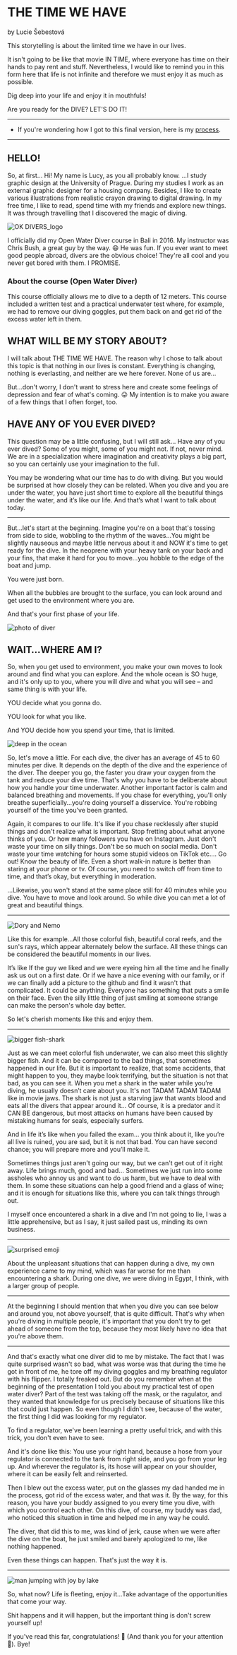 # THE TIME WE HAVE
by Lucie Šebestová

This storytelling is about the limited time we have in our lives. 

It isn't going to be like that movie IN TIME, where everyone has time on their hands to pay rent and stuff.
Nevertheless, I would like to remind you in this form here that life is not infinite and therefore we must enjoy it as much as possible. 


Dig deep into your life and enjoy it in mouthfuls!


Are you ready for the DIVE?
LET'S DO IT!

- - -

- If you're wondering how I got to this final version, here is my [process](process.md).

- - -

## HELLO!
So, at first… Hi! My name is Lucy, as you all probably know.
…I study graphic design at the University of Prague. During my studies I work as an external graphic designer for a housing company. Besides, I like to create various illustrations from realistic crayon drawing to digital drawing. 
In my free time, I like to read, spend time with my friends and explore new things.
It was through travelling that I discovered the magic of diving. 

![OK DIVERS_logo](square_logo_b_variation11.png)

I officially did my Open Water Diver course in Bali in 2016. 
My instructor was Chris Bush, a great guy by the way. 😄
He was fun. If you ever want to meet good people abroad, divers are the obvious choice!
They're all cool and you never get bored with them. I PROMISE. 

### About the course (Open Water Diver)
This course officially allows me to dive to a depth of 12 meters. This course included a written test and a practical underwater test where, for example, we had to remove our diving goggles, put them back on and get rid of the excess water left in them.

## WHAT WILL BE MY STORY ABOUT?
I will talk about THE TIME WE HAVE. The reason why I chose to talk about this topic is that nothing in our lives is constant. Everything is changing, nothing is everlasting, and neither are we here forever. None of us are…

But…don't worry, I don't want to stress here and create some feelings of depression and fear of what's coming. 😜 My intention is to make you aware of a few things that I often forget, too. 

## HAVE ANY OF YOU EVER DIVED? 
This question may be a little confusing, but I will still ask... Have any of you ever dived?
Some of you might, some of you might not. If not, never mind. We are in a specialization where imagination and creativity plays a big part, so you can certainly use your imagination to the full.


You may be wondering what our time has to do with diving. But you would be surprised at how closely they can be related.
When you dive and you are under the water, you have just short time to explore all the beautiful things under the water, and it’s like our life. 
And that’s what I want to talk about today.

- - -

But…let's start at the beginning. Imagine you're on a boat that's tossing from side to side, wobbling to the rhythm of the waves...You might be slightly nauseous and maybe little nervous about it and NOW it's time to get ready for the dive.
In the neoprene with your heavy tank on your back and your fins, that make it hard for you to move…you hobble to the edge of the boat and jump. 

You were just born. 

When all the bubbles are brought to the surface, you can look around and get used to the environment where you are. 

And that's your first phase of your life. 

![photo of diver](scuba-diving.png)

## WAIT…WHERE AM I?
So, when you get used to environment, you make your own moves to look around and find what you can explore. And the whole ocean is SO huge, and it's only up to you, where you will dive and what you will see – and same thing is with your life.

YOU decide what you gonna do.

YOU look for what you like.

And YOU decide how you spend your time, that is limited. 

![deep in the ocean](aquarium-night-time.jpg)

So, let's move a little. For each dive, the diver has an average of 45 to 60 minutes per dive. It depends on the depth of the dive and the experience of the diver.
The deeper you go, the faster you draw your oxygen from the tank and reduce your dive time. That's why you have to be deliberate about how you handle your time underwater. Another important factor is calm and balanced breathing and movements. If you chase for everything, you'll only breathe superficially…you're doing yourself a disservice. You're robbing yourself of the time you've been granted. 

Again, it compares to our life. It's like if you chase recklessly after stupid things and don't realize what is important. Stop fretting about what anyone thinks of you. Or how many followers you have on Instagram. Just don't waste your time on silly things. 
Don't be so much on social media. Don't waste your time watching for hours some stupid videos on TikTok etc.… Go out! Know the beauty of life. Even a short walk-in nature is better than staring at your phone or tv. Of course, you need to switch off from time to time, and that’s okay, but everything in moderation.

…Likewise, you won't stand at the same place still for 40 minutes while you dive. You have to move and look around. So while dive you can met a lot of great and beautiful things.

- - -

![Dory and Nemo](clownfish-ctenochaetus-tominiensis-blue-malawi-cichlids-swimming-near-coral-duncan.jpg)

Like this for example…All those colorful fish, beautiful coral reefs, and the sun's rays, which appear alternately below the surface. All these things can be considered the beautiful moments in our lives.

It’s like If the guy we liked and we were eyeing him all the time and he finally ask us out on a first date.
Or if we have a nice evening with our family, or if we can finally add a picture to the github and find it wasn't that complicated. 
It could be anything. Everyone has something that puts a smile on their face. Even the silly little thing of just smiling at someone strange can make the person's whole day better.

So let's cherish moments like this and enjoy them.

- - -

![bigger fish-shark](image.jpg)

Just as we can meet colorful fish underwater, we can also meet this slightly bigger fish.
And it can be compared to the bad things, that sometimes happened in our life. 
But it is important to realize, that some accidents, that might happen to you, they maybe look terrifying, but the situation is not that bad, as you can see it.
When you met a shark in the water while you’re diving, he usually doesn’t care about you. It's not TADAM TADAM TADAM like in movie jaws. The shark is not just a starving jaw that wants blood and eats all the divers that appear around it... Of course, it is a predator and it CAN BE dangerous, but most attacks on humans have been caused by mistaking humans for seals, especially surfers.

And in life it’s like when you failed the exam… you think about it, like you’re all live is ruined, you are sad, but it is not that bad. You can have second chance; you will prepare more and you’ll make it.

Sometimes things just aren't going our way, but we can't get out of it right away.
Life brings much, good and bad... Sometimes we just run into some assholes who annoy us and want to do us harm, but we have to deal with them.
In some these situations can help a good friend and a glass of wine; and it is enough for situations like this, where you can talk things through out. 

I myself once encountered a shark in a dive and I'm not going to lie, I was a little apprehensive, but as I say, it just sailed past us, minding its own business.

- - -

![surprised emoji](surprised.png)

About the unpleasant situations that can happen during a dive, my own experience came to my mind, which was far worse for me than encountering a shark. 
During one dive, we were diving in Egypt, I think, with a larger group of people.

- - -

At the beginning I should mention that when you dive you can see below and around you, not above yourself, that is quite difficult.
That's why when you're diving in multiple people, it's important that you don't try to get ahead of someone from the top, because they most likely have no idea that you're above them. 

- - -

And that's exactly what one diver did to me by mistake. The fact that I was quite surprised wasn't so bad, what was worse was that during the time he got in front of me, he tore off my diving goggles and my breathing regulator with his flipper. 
I totally freaked out. 
But do you remember when at the beginning of the presentation I told you about my practical test of open water diver? 
Part of the test was taking off the mask, or the ragulator, and they wanted that knowledge for us precisely because of situations like this that could just happen.
So even though I didn't see, because of the water, the first thing I did was looking for my regulator.

To find a regulator, we've been learning a pretty useful trick, and with this trick, you don't even have to see. 

And it's done like this:
You use your right hand, because a hose from your regulator is connected to the tank from right side, and you go from your leg up. 
And wherever the regulator is, its hose will appear on your shoulder, where it can be easily felt and reinserted. 


Then I blew out the excess water, put on the glasses my dad handed me in the process, got rid of the excess water, and that was it. 
By the way, for this reason, you have your buddy assigned to you every time you dive, with which you control each other. On this dive, of course, my buddy was dad, who noticed this situation in time and helped me in any way he could.

The diver, that did this to me, was kind of jerk, cause when we were after the dive on the boat, he just smiled and barely apologized to me, like nothing happened. 


Even these things can happen. That's just the way it is. 

- - -

![man jumping with joy by lake](man-jumping-with-joy-by-lake.jpg)

So, what now? 
Life is fleeting, enjoy it…Take advantage of the opportunities that come your way.


Shit happens and it will happen, but the important thing is don't screw yourself up!


If you've read this far, congratulations! 🥳 (And thank you for your attention 🥹).
Bye!
